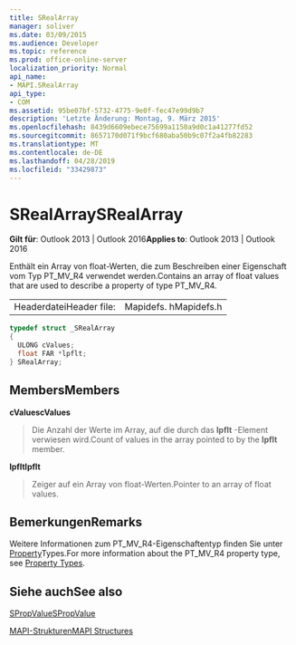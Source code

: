 ```yaml
---
title: SRealArray
manager: soliver
ms.date: 03/09/2015
ms.audience: Developer
ms.topic: reference
ms.prod: office-online-server
localization_priority: Normal
api_name:
- MAPI.SRealArray
api_type:
- COM
ms.assetid: 95be07bf-5732-4775-9e0f-fec47e99d9b7
description: 'Letzte Änderung: Montag, 9. März 2015'
ms.openlocfilehash: 8439d6609ebece75699a1150a9d0c1a41277fd52
ms.sourcegitcommit: 8657170d071f9bcf680aba50b9c07f2a4fb82283
ms.translationtype: MT
ms.contentlocale: de-DE
ms.lasthandoff: 04/28/2019
ms.locfileid: "33429873"
---
```

# <a name="srealarray"></a><span data-ttu-id="36073-103">SRealArray</span><span class="sxs-lookup"><span data-stu-id="36073-103">SRealArray</span></span>

  
  
<span data-ttu-id="36073-104">**Gilt für**: Outlook 2013 | Outlook 2016</span><span class="sxs-lookup"><span data-stu-id="36073-104">**Applies to**: Outlook 2013 | Outlook 2016</span></span> 
  
<span data-ttu-id="36073-105">Enthält ein Array von float-Werten, die zum Beschreiben einer Eigenschaft vom Typ PT_MV_R4 verwendet werden.</span><span class="sxs-lookup"><span data-stu-id="36073-105">Contains an array of float values that are used to describe a property of type PT_MV_R4.</span></span> 
  
|||
|:-----|:-----|
|<span data-ttu-id="36073-106">Headerdatei</span><span class="sxs-lookup"><span data-stu-id="36073-106">Header file:</span></span>  <br/> |<span data-ttu-id="36073-107">Mapidefs. h</span><span class="sxs-lookup"><span data-stu-id="36073-107">Mapidefs.h</span></span>  <br/> |
   
```cpp
typedef struct _SRealArray
{
  ULONG cValues;
  float FAR *lpflt;
} SRealArray;

```

## <a name="members"></a><span data-ttu-id="36073-108">Members</span><span class="sxs-lookup"><span data-stu-id="36073-108">Members</span></span>

 <span data-ttu-id="36073-109">**cValues**</span><span class="sxs-lookup"><span data-stu-id="36073-109">**cValues**</span></span>
  
> <span data-ttu-id="36073-110">Die Anzahl der Werte im Array, auf die durch das **lpflt** -Element verwiesen wird.</span><span class="sxs-lookup"><span data-stu-id="36073-110">Count of values in the array pointed to by the **lpflt** member.</span></span> 
    
 <span data-ttu-id="36073-111">**lpflt**</span><span class="sxs-lookup"><span data-stu-id="36073-111">**lpflt**</span></span>
  
> <span data-ttu-id="36073-112">Zeiger auf ein Array von float-Werten.</span><span class="sxs-lookup"><span data-stu-id="36073-112">Pointer to an array of float values.</span></span>
    
## <a name="remarks"></a><span data-ttu-id="36073-113">Bemerkungen</span><span class="sxs-lookup"><span data-stu-id="36073-113">Remarks</span></span>

<span data-ttu-id="36073-114">Weitere Informationen zum PT_MV_R4-Eigenschaftentyp finden Sie unter [Property](property-types.md)Types.</span><span class="sxs-lookup"><span data-stu-id="36073-114">For more information about the PT_MV_R4 property type, see [Property Types](property-types.md).</span></span>
  
## <a name="see-also"></a><span data-ttu-id="36073-115">Siehe auch</span><span class="sxs-lookup"><span data-stu-id="36073-115">See also</span></span>



[<span data-ttu-id="36073-116">SPropValue</span><span class="sxs-lookup"><span data-stu-id="36073-116">SPropValue</span></span>](spropvalue.md)


[<span data-ttu-id="36073-117">MAPI-Strukturen</span><span class="sxs-lookup"><span data-stu-id="36073-117">MAPI Structures</span></span>](mapi-structures.md)

